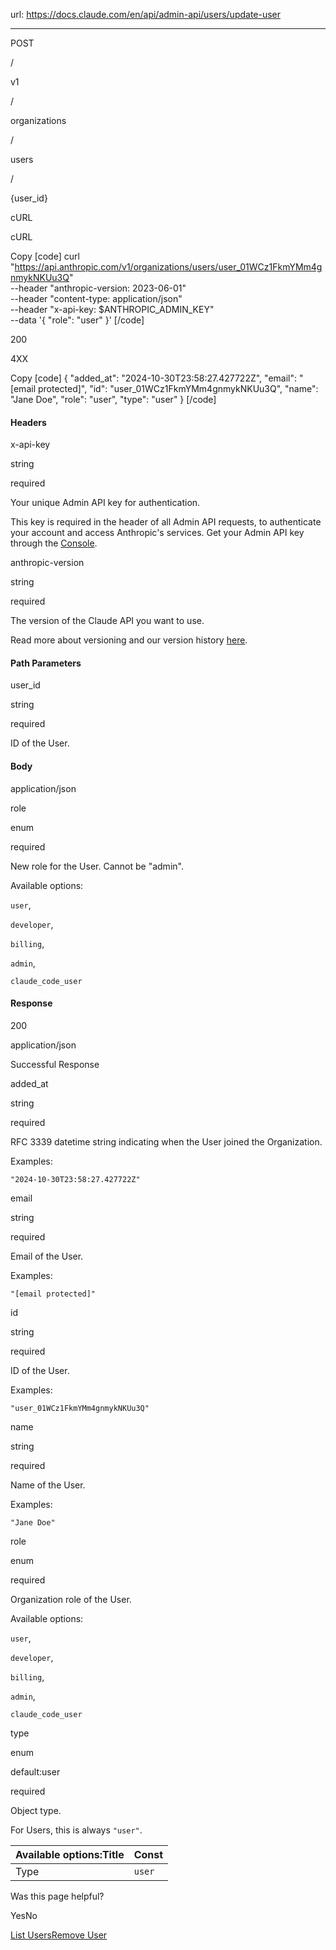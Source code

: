 url: https://docs.claude.com/en/api/admin-api/users/update-user

---

POST

/

v1

/

organizations

/

users

/

\{user\_id\}

cURL

cURL

Copy
[code]
    curl "https://api.anthropic.com/v1/organizations/users/user_01WCz1FkmYMm4gnmykNKUu3Q" \
      --header "anthropic-version: 2023-06-01" \
      --header "content-type: application/json" \
      --header "x-api-key: $ANTHROPIC_ADMIN_KEY" \
      --data '{
        "role": "user"
      }'
[/code]

200

4XX

Copy
[code]
    {
      "added_at": "2024-10-30T23:58:27.427722Z",
      "email": "[email protected]",
      "id": "user_01WCz1FkmYMm4gnmykNKUu3Q",
      "name": "Jane Doe",
      "role": "user",
      "type": "user"
    }
[/code]

#### Headers

x-api-key

string

required

Your unique Admin API key for authentication.

This key is required in the header of all Admin API requests, to authenticate your account and access Anthropic's services. Get your Admin API key through the [Console](https://console.anthropic.com/settings/admin-keys).

anthropic-version

string

required

The version of the Claude API you want to use.

Read more about versioning and our version history [here](/api/versioning).

#### Path Parameters

user\_id

string

required

ID of the User.

#### Body

application/json

role

enum<string>

required

New role for the User. Cannot be "admin".

Available options:

`user`,

`developer`,

`billing`,

`admin`,

`claude_code_user`

#### Response

200

application/json

Successful Response

added\_at

string<date-time>

required

RFC 3339 datetime string indicating when the User joined the Organization.

Examples:

`"2024-10-30T23:58:27.427722Z"`

email

string

required

Email of the User.

Examples:

`"[email protected]"`

id

string

required

ID of the User.

Examples:

`"user_01WCz1FkmYMm4gnmykNKUu3Q"`

name

string

required

Name of the User.

Examples:

`"Jane Doe"`

role

enum<string>

required

Organization role of the User.

Available options:

`user`,

`developer`,

`billing`,

`admin`,

`claude_code_user`

type

enum<string>

default:user

required

Object type.

For Users, this is always `"user"`.

Available options:Title| Const
---|---
Type| `user`

Was this page helpful?

YesNo

[List Users](/en/api/admin-api/users/list-users)[Remove User](/en/api/admin-api/users/remove-user)
